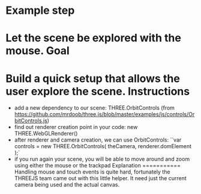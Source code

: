 Example step
============
Let the scene be explored with the mouse.
Goal
====
Build a quick setup that allows the user explore the scene.
Instructions
============
- add a new dependency to our scene: THREE.OrbitControls (from https://github.com/mrdoob/three.js/blob/master/examples/js/controls/OrbitControls.js)
- find out renderer creation point in your code: new THREE.WebGLRenderer()
- after renderer and camera creation, we can use OrbitControls:
``var controls = new THREE.OrbitControls( theCamera, renderer.domElement );`
- if you run again your scene, you will be able to move around and zoom using either the mouse or the trackpad
Explanation
===========
Handling mouse and touch events is quite hard, fortunately the THREEJS team came out with this little helper.
It need just the current camera being used and the actual canvas.